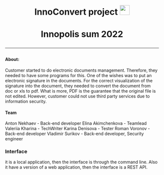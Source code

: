 <h1 align="center">InnoConvert project</a> 
<img src="https://github.com/blackcater/blackcater/raw/main/images/Hi.gif" height="32"/></h1>
<h1 align="center">Innopolis sum 2022</a> 

___
#### About:
Customer started to do electronic documents management. Therefore, they needed to have some programs for this. One of the wishes was to put an electronic signature in the documents. For the correct visualization of the signature into the document, they needed to convert the document from doc or xls to pdf. What is more, PDF is the guarantee that the original file is not edited. However, customer could not use third party services due to information security.

#### Team
Anton Nekhaev - Back-end developer
Elina Akimchenkova - Teamlead
Valeriia Kharina - TechWriter
Karina Denisova - Tester
Roman Voronov - Back-end developer 
Vladimir Surikov - Back-end developer, Security engineer

### Interface
it is a local application, then the interface is through the command line. 
Also it have a version of a web application, then the interface is a REST API.
